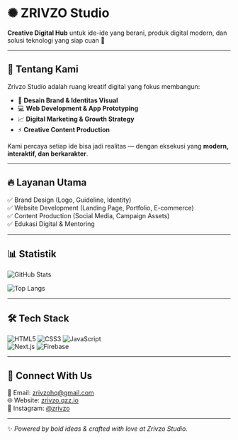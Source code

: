 # ✺ ZRIVZO Studio

**Creative Digital Hub** untuk ide-ide yang berani, produk digital modern, dan solusi teknologi yang siap cuan 🚀  

---

## 🌟 Tentang Kami
Zrivzo Studio adalah ruang kreatif digital yang fokus membangun:
- 🎨 **Desain Brand & Identitas Visual**  
- 💻 **Web Development & App Prototyping**  
- 📈 **Digital Marketing & Growth Strategy**  
- ⚡ **Creative Content Production**  

Kami percaya setiap ide bisa jadi realitas — dengan eksekusi yang **modern, interaktif, dan berkarakter**.  

---

## 🔥 Layanan Utama
✅ Brand Design (Logo, Guideline, Identity)  
✅ Website Development (Landing Page, Portfolio, E-commerce)  
✅ Content Production (Social Media, Campaign Assets)  
✅ Edukasi Digital & Mentoring  

---

## 📊 Statistik
![GitHub Stats](https://github-readme-stats.vercel.app/api?username=zrivzo&show_icons=true&theme=radical)

![Top Langs](https://github-readme-stats.vercel.app/api/top-langs/?username=zrivzo&layout=compact&theme=radical)

---

## 🛠 Tech Stack
![HTML5](https://img.shields.io/badge/HTML5-E34F26?style=for-the-badge&logo=html5&logoColor=white) 
![CSS3](https://img.shields.io/badge/CSS3-1572B6?style=for-the-badge&logo=css3&logoColor=white) 
![JavaScript](https://img.shields.io/badge/JavaScript-323330?style=for-the-badge&logo=javascript&logoColor=F7DF1E)  
![Next.js](https://img.shields.io/badge/Next.js-000000?style=for-the-badge&logo=nextdotjs&logoColor=white) 
![Firebase](https://img.shields.io/badge/Firebase-FFCA28?style=for-the-badge&logo=firebase&logoColor=black)  

---

## 🤝 Connect With Us
📧 Email: [zrivzohq@gmail.com](mailto:zrivzohq@gmail.com)  
🌐 Website: [zrivzo.qzz.io](https://zrivzo.id)  
📱 Instagram: [@zrivzo](https://instagram.com/zrivzo)  

---

✨ *Powered by bold ideas & crafted with love at Zrivzo Studio.*
